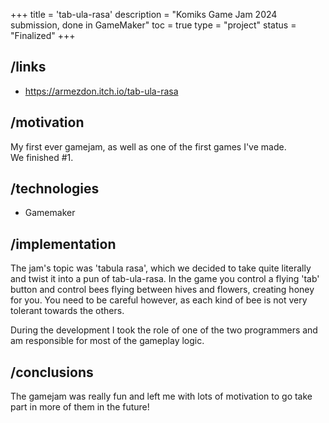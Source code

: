 +++
title = 'tab-ula-rasa'
description = "Komiks Game Jam 2024 submission, done in GameMaker"
toc = true
type = "project"
status = "Finalized"
+++

## /links

- https://armezdon.itch.io/tab-ula-rasa

## /motivation

My first ever gamejam, as well as one of the first games I've made. \
We finished #1.

## /technologies

- Gamemaker

## /implementation

The jam's topic was 'tabula rasa', which we decided to take quite literally and twist it into a pun of tab-ula-rasa.
In the game you control a flying 'tab' button and control bees flying between hives and flowers, creating honey for you. You need to be careful however, as each kind of bee is not very tolerant towards the others.

During the development I took the role of one of the two programmers and am responsible for most of the gameplay logic.

## /conclusions

The gamejam was really fun and left me with lots of motivation to go take part in more of them in the future!
